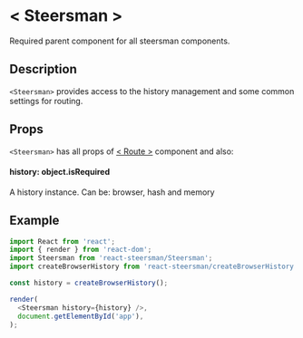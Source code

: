 # &lt; Steersman &gt;

Required parent component for all steersman components.

## Description

`<Steersman>` provides access to the history management and some common settings for routing.

## Props

`<Steersman>` has all props of [&lt; Route &gt;](Route.md) component and also:
#### history: object.isRequired
A history instance. Can be: browser, hash and memory 

## Example

```javascript
import React from 'react';
import { render } from 'react-dom';
import Steersman from 'react-steersman/Steersman';
import createBrowserHistory from 'react-steersman/createBrowserHistory';

const history = createBrowserHistory();

render(
  <Steersman history={history} />,
  document.getElementById('app'),
);
```